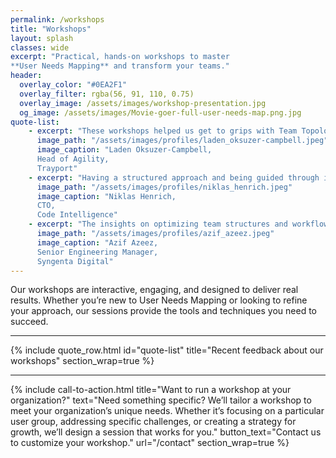 ```yaml
---
permalink: /workshops
title: "Workshops"
layout: splash
classes: wide
excerpt: "Practical, hands-on workshops to master
**User Needs Mapping** and transform your teams."
header: 
  overlay_color: "#0EA2F1"
  overlay_filter: rgba(56, 91, 110, 0.75)
  overlay_image: /assets/images/workshop-presentation.jpg
  og_image: /assets/images/Movie-goer-full-user-needs-map.png.jpg
quote-list:
    - excerpt: "These workshops helped us get to grips with Team Topologies concepts as well as reflect on our current structure and interactions."  
      image_path: "/assets/images/profiles/laden_oksuzer-campbell.jpeg"
      image_caption: "Laden Oksuzer-Campbell,  
      Head of Agility,  
      Trayport"
    - excerpt: "Having a structured approach and being guided through it with valuable insights from Rich and his team allowed us to shape stream-aligned team structures"
      image_path: "/assets/images/profiles/niklas_henrich.jpeg"
      image_caption: "Niklas Henrich,  
      CTO,  
      Code Intelligence"
    - excerpt: "The insights on optimizing team structures and workflows were practical and immediately applicable, leading to significant positive changes in our day-to-day operations."  
      image_path: "/assets/images/profiles/azif_azeez.jpeg"
      image_caption: "Azif Azeez,  
      Senior Engineering Manager,  
      Syngenta Digital"
---
```


Our workshops are interactive, engaging, and designed to deliver real results. Whether you’re new to User Needs Mapping or looking to refine your approach, our sessions provide the tools and techniques you need to succeed.

---

{% include quote_row.html id="quote-list"
   title="Recent feedback about our workshops"
   section_wrap=true
%}

---

{% include call-to-action.html
    title="Want to run a workshop at your organization?"
    text="Need something specific? We’ll tailor a workshop to meet your organization’s unique needs. Whether it’s focusing on a particular user group, addressing specific challenges, or creating a strategy for growth, we’ll design a session that works for you."
    button_text="Contact us to customize your workshop."
    url="/contact"
    section_wrap=true
  %}
